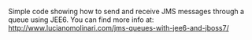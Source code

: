 Simple code showing how to send and receive JMS messages through a queue using JEE6.
You can find more info at: http://www.lucianomolinari.com/jms-queues-with-jee6-and-jboss7/

